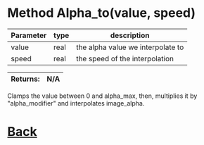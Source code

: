 # Method Alpha_to(value, speed)

| Parameter   |  type   |              description                   |
|--           |       --|--                                          |
|   value     | real    |       the alpha value we interpolate to      |
|   speed     | real    |      the speed of the interpolation    |

| Returns:  | N/A |
|--         |                             --|

Clamps the value between 0 and alpha_max, then, multiplies it by "alpha_modifier" and interpolates image_alpha.

# [Back](https://github.com/Ced30/GML-GUI-Library-GGL-Documentation/blob/main/API/Common_Methods.md)
